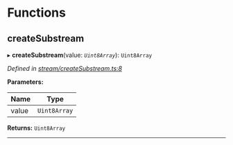 

# Functions

<a id="createsubstream"></a>

##  createSubstream

▸ **createSubstream**(value: *`Uint8Array`*): `Uint8Array`

*Defined in [stream/createSubstream.ts:8](https://github.com/polkadot-js/common/blob/f46ba03/packages/trie-codec/src/stream/createSubstream.ts#L8)*

**Parameters:**

| Name | Type |
| ------ | ------ |
| value | `Uint8Array` |

**Returns:** `Uint8Array`

___

